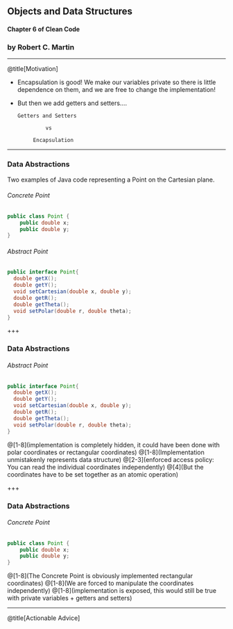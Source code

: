 ## Objects and Data Structures 

#### Chapter 6 of Clean Code ​

### by Robert C. Martin​

---

@title[Motivation​]

- Encapsulation is good! We make our variables private so there is little dependence on them, and we are free to change the implementation!​
- But then we add getters and setters....​
        ​
  
      Getters and Setters​
  
               vs​
  
           Encapsulation​


---

### Data Abstractions

Two examples of Java code representing a Point on the Cartesian plane.

###### Concrete Point
```Java
public class Point {
    public double x;
    public double y;
}
```
###### Abstract Point
```Java
public interface Point{
  double getX();
  double getY();
  void setCartesian(double x, double y);
  double getR();
  double getTheta();
  void setPolar(double r, double theta);
}
```

+++

### Data Abstractions

###### Abstract Point
```Java
public interface Point{
  double getX();
  double getY();
  void setCartesian(double x, double y);
  double getR();
  double getTheta();
  void setPolar(double r, double theta);
}
```
@[1-8](implementation is completely hidden, it could have been done with polar coordinates or rectangular coordinates)
@[1-8](Implementation unmistakenly represents data structure)
@[2-3](enforced access policy: You can read the individual coordinates independently)
@[4](But the coordinates have to be set together as an atomic operation)


+++

### Data Abstractions
###### Concrete Point
```Java
public class Point {
    public double x;
    public double y;
}
```
@[1-8](The Concrete Point is obviously implemented rectangular coordinates)
@[1-8](We are forced to manipulate the coordinates independently)
@[1-8](implementation is exposed, this would still be true with private variables + getters and setters)

---

@title[Actionable Advice]


